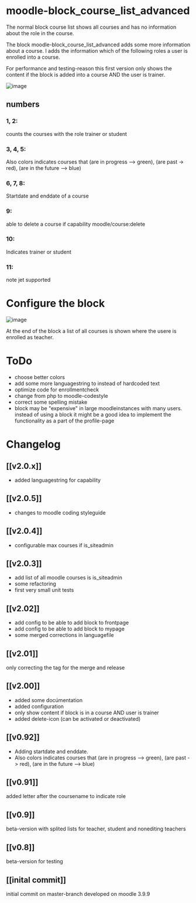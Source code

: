 # moodle-block_course_list_advanced
The normal block course list shows all courses and has no information about the role in the course.

The block moodle-block_course_list_advanced adds some more information about a course. I adds the information which of the following roles a user is enrolled into a course.

For performance and testing-reason this first version only shows the content if the block is added into a course AND the user is trainer.

![image](https://user-images.githubusercontent.com/31856043/139007404-9f72772a-6e79-4d07-8fd0-4924613c47ac.png)

## numbers ##
### 1, 2: ###
counts the courses with the role trainer or student


### 3, 4, 5: ###
Also colors indicates courses that 
  (are in progress --> green), 
  (are past -> red),
  (are in the future --> blue)

### 6, 7, 8:
Startdate and enddate of a course

### 9:
able to delete a course if capability moodle/course:delete 

### 10:
Indicates trainer or student

### 11:
note jet supported


# Configure the block #

![image](https://user-images.githubusercontent.com/31856043/139282339-eebfd9bc-fbe5-430d-98e8-0435aef41a48.png)



At the end of the block a list of all courses is shown where the usere is enrolled as teacher.

# ToDo #
- choose better colors
- add some more languagestring to instead of hardcoded text
- optimize code for enrollmentcheck
- change from php to moodle-codestyle
- correct some spelling mistake
- block may be "expensive" in large moodleinstances with many users. instead of using a block it might be a good idea to implement the functionality as a part of the profile-page



# Changelog #

## [[v2.0.x]] ##

- added languagestring for capability

## [[v2.0.5]] ##
- changes to moodle coding styleguide 


## [[v2.0.4]] ##
- configurable max courses if is_siteadmin

## [[v2.0.3]] ##
- add list of all moodle courses is is_siteadmin
- some refactoring
- first very small unit tests


## [[v2.02]] ##
- add config to be able to add block to frontpage  
- add config to be able to add block to mypage
- some merged corrections in languagefile


## [[v2.01]] ##
only correcting the tag for the merge and release

## [[v2.00]] ##
- added some docúmentation
- added configuration
- only show content if block is in a course AND user is trainer
- added delete-icon (can be activated or deactivated) 


## [[v0.92]] ##
- Adding startdate and enddate.
- Also colors indicates courses that (are in progress --> green), (are past -> red), (are in the future --> blue)

## [[v0.91]] ##
added letter after the coursename to indicate role

## [[v0.9]] ##
beta-version with splited lists for teacher, student and nonediting teachers

## [[v0.8]] ##
beta-version for testing

## [[inital commit]] ##
initial commit on master-branch developed on moodle 3.9.9 
